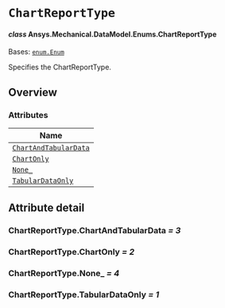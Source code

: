 # `ChartReportType`

<a id="ansys.mechanical.stubs.v241.Ansys.Mechanical.DataModel.Enums.ChartReportType"></a>

#### *class* Ansys.Mechanical.DataModel.Enums.ChartReportType

Bases: [`enum.Enum`](https://docs.python.org/3/library/enum.html#enum.Enum)

Specifies the ChartReportType.

<!-- !! processed by numpydoc !! -->

<a id="overview"></a>

## Overview

### Attributes

| Name |
| ----------------------------------------------------------------- |
| [`ChartAndTabularData`](#ChartReportType.ChartAndTabularData) |
| [`ChartOnly`](#ChartReportType.ChartOnly) |
| [`None_`](#ChartReportType.None_) |
| [`TabularDataOnly`](#ChartReportType.TabularDataOnly) |

<a id="attribute-detail"></a>

## Attribute detail

<a id="ChartReportType.ChartAndTabularData"></a>

### ChartReportType.ChartAndTabularData *= 3*

<a id="ChartReportType.ChartOnly"></a>

### ChartReportType.ChartOnly *= 2*

<a id="ChartReportType.None_"></a>

### ChartReportType.None_ *= 4*

<a id="ChartReportType.TabularDataOnly"></a>

### ChartReportType.TabularDataOnly *= 1*


